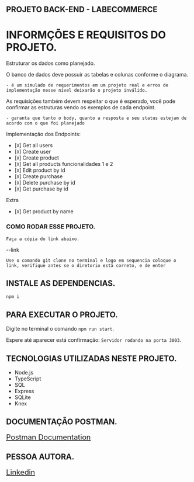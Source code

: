 
## PROJETO BACK-END - LABECOMMERCE 

# INFORMÇÕES E REQUISITOS DO PROJETO.

Estruturar os dados como planejado.

O banco de dados deve possuir as tabelas e colunas conforme o diagrama.

    - é um simulado de requerimentos em um projeto real e erros de implementação nesse nível deixarão o projeto inválido.
     
As requisições também devem respeitar o que é esperado, você pode confirmar as estruturas vendo os exemplos de cada endpoint.

    - garanta que tanto o body, quanto a resposta e seu status estejam de acordo com o que foi planejado



Implementação dos Endpoints:

- [`X`]  Get all users
- [`X`]  Create user
- [`X`]  Create product
- [`X`]  Get all products funcionalidades 1 e 2
- [`X`]  Edit product by id
- [`X`]  Create purchase
- [`X`]  Delete purchase by id
- [`X`]  Get purchase by id

Extra

- [`X`]  Get product by name


### COMO RODAR ESSE PROJETO.

`Faça a cópia do link abaixo.`

--link

`Use o comando git clone no terminal e logo em sequencia coloque o link, verifique antes se o diretorio está correto, e de enter`

## INSTALE AS DEPENDENCIAS.

`npm i`

## PARA EXECUTAR O PROJETO.

Digite no terminal o comando `npm run start`.

Espere até aparecer está confirmação: `Servidor rodando na porta 3003`.

## TECNOLOGIAS UTILIZADAS NESTE PROJETO.

- Node.js
- TypeScript
- SQL
- Express
- SQLite
- Knex

## DOCUMENTAÇÃO POSTMAN.

<a style="font-size: 20px" href="https://documenter.getpostman.com/view/26594598/2s946feYpf">Postman Documentation</a>
 
## PESSOA AUTORA.

<a style="font-size: 20px" href="https://www.linkedin.com/in/carolina-haberland-a1173b119/">Linkedin</a> 
